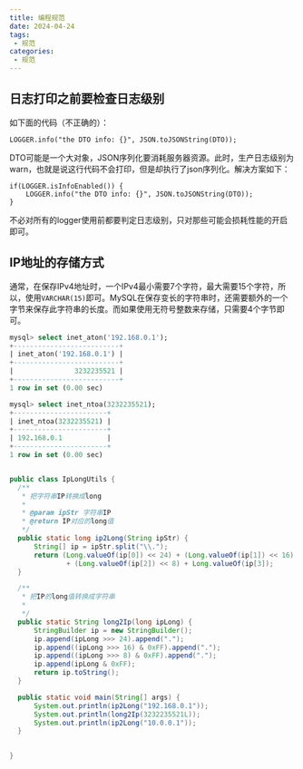 ```yaml
---
title: 编程规范
date: 2024-04-24
tags: 
 - 规范
categories:
 - 规范
---
```


##  日志打印之前要检查日志级别

如下面的代码（不正确的）：

```
LOGGER.info("the DTO info: {}", JSON.toJSONString(DTO));
```

DTO可能是一个大对象，JSON序列化要消耗服务器资源。此时，生产日志级别为warn，也就是说这行代码不会打印，但是却执行了json序列化。解决方案如下：

```
if(LOGGER.isInfoEnabled()) {
    LOGGER.info("the DTO info: {}", JSON.toJSONString(DTO));
}
```

不必对所有的logger使用前都要判定日志级别，只对那些可能会损耗性能的开启即可。

##  IP地址的存储方式

通常，在保存IPv4地址时，一个IPv4最小需要7个字符，最大需要15个字符，所以，使用`VARCHAR(15)`即可。MySQL在保存变长的字符串时，还需要额外的一个字节来保存此字符串的长度。而如果使用无符号整数来存储，只需要4个字节即可。

```sql
mysql> select inet_aton('192.168.0.1');
+--------------------------+
| inet_aton('192.168.0.1') |
+--------------------------+
|               3232235521 |
+--------------------------+
1 row in set (0.00 sec)

mysql> select inet_ntoa(3232235521);
+-----------------------+
| inet_ntoa(3232235521) |
+-----------------------+
| 192.168.0.1           |
+-----------------------+
1 row in set (0.00 sec)
```
  ```java
  
public class IpLongUtils {
    /**
     * 把字符串IP转换成long
     *
     * @param ipStr 字符串IP
     * @return IP对应的long值
     */
    public static long ip2Long(String ipStr) {
        String[] ip = ipStr.split("\\.");
        return (Long.valueOf(ip[0]) << 24) + (Long.valueOf(ip[1]) << 16)
                + (Long.valueOf(ip[2]) << 8) + Long.valueOf(ip[3]);
    }

    /**
     * 把IP的long值转换成字符串
     *
     */
    public static String long2Ip(long ipLong) {
        StringBuilder ip = new StringBuilder();
        ip.append(ipLong >>> 24).append(".");
        ip.append((ipLong >>> 16) & 0xFF).append(".");
        ip.append((ipLong >>> 8) & 0xFF).append(".");
        ip.append(ipLong & 0xFF);
        return ip.toString();
    }

    public static void main(String[] args) {
        System.out.println(ip2Long("192.168.0.1"));
        System.out.println(long2Ip(3232235521L));
        System.out.println(ip2Long("10.0.0.1"));
    }

   
}
  ```

